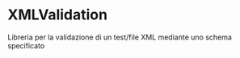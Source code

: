 XMLValidation
=============

Libreria per la validazione di un test/file XML mediante uno schema specificato
